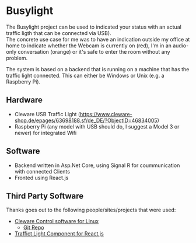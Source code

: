 # Busylight
The Busylight project can be used to indicated your status with an actual traffic ligth that can be connected via USB).  
The concrete use case for me was to have an indication outside my office at home to indicate whether the Webcam is currently on (red), I'm in an audio-only conversation (orange) or it's safe to enter the room without any problem.

The system is based on a backend that is running on a machine that has the traffic light connected. This can either be Windows or Unix (e.g. a Raspberry Pi).

## Hardware
- Cleware USB Traffic Light (https://www.cleware-shop.de/epages/63698188.sf/de_DE/?ObjectID=46834005)
- Raspberry Pi (any model with USB should do, I suggest a Model 3 or newer) for integrated Wifi

## Software
- Backend written in Asp.Net Core, using Signal R for coummunication with connected Clients
- Fronted using React.js

## Third Party Software
Thanks goes out to the following people/sites/projects that were used:
- [Cleware Control software for Linux](https://www.vanheusden.com/clewarecontrol/)
  - [Git Repo](https://github.com/flok99/clewarecontrol)
 - [Traffict Light Component for React.js](https://github.com/sgnh/react-trafficlight)

